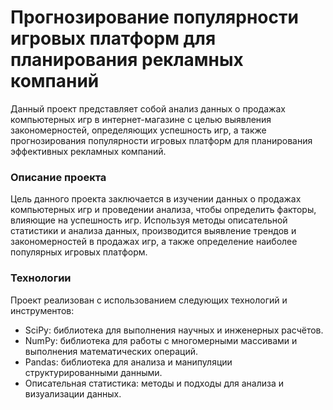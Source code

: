 # Прогнозирование популярности игровых платформ для планирования рекламных компаний
Данный проект представляет собой анализ данных о продажах компьютерных игр в интернет-магазине с целью выявления закономерностей, определяющих успешность игр, а также прогнозирования популярности игровых платформ для планирования эффективных рекламных компаний.

### Описание проекта
Цель данного проекта заключается в изучении данных о продажах компьютерных игр и проведении анализа, чтобы определить факторы, влияющие на успешность игр. Используя методы описательной статистики и анализа данных, производится выявление трендов и закономерностей в продажах игр, а также определение наиболее популярных игровых платформ.

### Технологии
Проект реализован с использованием следующих технологий и инструментов:

- SciPy: библиотека для выполнения научных и инженерных расчётов.
- NumPy: библиотека для работы с многомерными массивами и выполнения математических операций.
- Pandas: библиотека для анализа и манипуляции структурированными данными.
- Описательная статистика: методы и подходы для анализа и визуализации данных.

